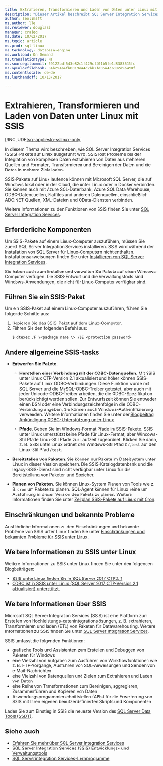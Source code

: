 ```yaml
---
title: Extrahieren, Transformieren und Laden von Daten unter Linux mit SSIS | Microsoft Docs
description: "Dieser Artikel beschreibt SQL Server Integration Services (SSIS) für Linux-Computer"
author: leolimsft
ms.author: lle
ms.reviewer: douglasl
manager: craigg
ms.date: 10/02/2017
ms.topic: article
ms.prod: sql-linux
ms.technology: database-engine
ms.workload: On Demand
ms.translationtype: MT
ms.sourcegitcommit: 29122bdf543e82c1f429cf401b5fe1d8383515fc
ms.openlocfilehash: 04b294aafb8019a44d2bb7fa05a4e6092a9a490f
ms.contentlocale: de-de
ms.lasthandoff: 10/10/2017

---
```

# <a name="extract-transform-and-load-data-on-linux-with-ssis"></a>Extrahieren, Transformieren und Laden von Daten unter Linux mit SSIS

[!INCLUDE[tsql-appliesto-sslinux-only](../includes/tsql-appliesto-sslinux-only.md)]

In diesem Thema wird beschrieben, wie SQL Server Integration Services (SSIS)-Pakete auf Linux ausgeführt wird. SSIS löst Probleme bei der Integration von komplexen Daten extrahieren von Daten aus mehreren Quellen und Formaten, Transformieren und Bereinigen der Daten und die Daten in mehrere Ziele laden. 

SSIS-Pakete auf Linux laufende können mit Microsoft SQL Server, die auf Windows lokal oder in der Cloud, die unter Linux oder in Docker verbinden. Sie können auch mit Azure SQL-Datenbank, Azure SQL Data Warehouse, ODBC-Datenquellen, Flatfiles und anderen Datenquellen, einschließlich ADO.NET Quellen, XML-Dateien und OData-Diensten verbinden.

Weitere Informationen zu den Funktionen von SSIS finden Sie unter [SQL Server Integration Services](../integration-services/sql-server-integration-services.md).

## <a name="prerequisites"></a>Erforderliche Komponenten

Um SSIS-Pakete auf einem Linux-Computer auszuführen, müssen Sie zuerst SQL Server Integration Services installieren. SSIS wird während der Installation von SQL Server für Linux-Computern nicht enthalten. Installationsanweisungen finden Sie unter [Installieren von SQL Server Integration Services](sql-server-linux-setup-ssis.md).

Sie haben auch zum Erstellen und verwalten Sie Pakete auf einen Windows-Computer verfügen. Die SSIS-Entwurf und die Verwaltungstools sind Windows-Anwendungen, die nicht für Linux-Computer verfügbar sind. 

## <a name="run-an-ssis-package"></a>Führen Sie ein SSIS-Paket

Um ein SSIS-Paket auf einem Linux-Computer auszuführen, führen Sie folgende Schritte aus:

1.  Kopieren Sie das SSIS-Paket auf dem Linux-Computer.
2.  Führen Sie den folgenden Befehl aus:
    ```
    $ dtexec /F \<package name \> /DE <protection password>
    ```

## <a name="other-common-ssis-tasks"></a>Andere allgemeine SSIS-tasks

-   **Entwerfen Sie Pakete**.

    -   **Herstellen einer Verbindung mit der ODBC-Datenquellen**. Mit SSIS unter Linux CTP-Version 2.1 aktualisiert und höher können SSIS-Pakete auf Linux ODBC-Verbindungen. Diese Funktion wurde mit SQL Server und die MySQL-ODBC-Treiber getestet, aber auch mit jeder Unicode-ODBC-Treiber arbeiten, die die ODBC-Spezifikation berücksichtigt werden sollen. Zur Entwurfszeit können Sie entweder einen DSN oder eine Verbindungszeichenfolge in die ODBC-Verbindung angeben; Sie können auch Windows-Authentifizierung verwenden. Weitere Informationen finden Sie unter der [Blogbeitrag Ankündigung ODBC-Unterstützung unter Linux](https://blogs.msdn.microsoft.com/ssis/2017/06/16/odbc-is-supported-in-ssis-on-linux-ssis-helsinki-ctp2-1-refresh/).

    -   **Pfade**. Geben Sie im Windows-Format Pfade im SSIS-Pakete. SSIS unter Linux unterstützt keine Pfade für Linux-Format, aber Windows-Stil Pfade Linux-Stil Pfade zur Laufzeit zugeordnet. Klicken Sie dann, z. B. SSIS unter Linux ordnet den Windows-Stil Pfad `C:\test` auf den Linux-Stil Pfad `/test`.

-   **Bereitstellen von Paketen**. Sie können nur Pakete im Dateisystem unter Linux in dieser Version speichern. Die SSIS-Katalogdatenbank und die legacy-SSIS-Dienst sind nicht verfügbar unter Linux für die Bereitstellung von Paketen und Speicher.

-   **Planen von Paketen**. Sie können Linux-System Planen von Tools wie z. B. `cron` um Pakete zu planen. SQL-Agent können für Linux keine um Ausführung in dieser Version des Pakets zu planen. Weitere Informationen finden Sie unter [Zeitplan SSIS-Pakete auf Linux mit Cron](sql-server-linux-schedule-ssis-packages.md).

## <a name="limitations-and-known-issues"></a>Einschränkungen und bekannte Probleme

Ausführliche Informationen zu den Einschränkungen und bekannte Probleme von SSIS unter Linux finden Sie unter [Einschränkungen und bekannten Probleme für SSIS unter Linux](sql-server-linux-ssis-known-issues.md).

## <a name="more-info-about-ssis-on-linux"></a>Weitere Informationen zu SSIS unter Linux

Weitere Informationen zu SSIS unter Linux finden Sie unter den folgenden Blogbeiträgen:

-   [SSIS unter Linux finden Sie in SQL Server 2017 CTP2. 1](https://blogs.msdn.microsoft.com/ssis/2017/05/17/ssis-helsinki-is-available-in-sql-server-vnext-ctp2-1/)
-   [ODBC ist in SSIS unter Linux (SQL Server 2017 CTP-Version 2.1 aktualisiert) unterstützt.](https://blogs.msdn.microsoft.com/ssis/2017/06/16/odbc-is-supported-in-ssis-on-linux-ssis-helsinki-ctp2-1-refresh/)

## <a name="more-info-about-ssis"></a>Weitere Informationen über SSIS

Microsoft SQL Server Integration Services (SSIS) ist eine Plattform zum Erstellen von Hochleistungs-datenintegrationslösungen, z. B. extrahieren, Transformieren und laden (ETL) von Paketen für Datawarehousing. Weitere Informationen zu SSIS finden Sie unter [SQL Server Integration Services](/sql/integration-services/sql-server-integration-services).

SSIS umfasst die folgenden Funktionen:
- grafische Tools und Assistenten zum Erstellen und Debuggen von Paketen für Windows
- eine Vielzahl von Aufgaben zum Ausführen von Workflowfunktionen wie z. B. FTP-Vorgänge, Ausführen von SQL-Anweisungen und Senden von e-Mail-Nachrichten
- eine Vielzahl von Datenquellen und Zielen zum Extrahieren und Laden von Daten
- eine Reihe von Transformationen zum Bereinigen, aggregieren, Zusammenführen und Kopieren von Daten
- Anwendungsprogrammierschnittstellen (APIs) für die Erweiterung von SSIS mit Ihren eigenen benutzerdefinierten Skripts und Komponenten

Laden Sie zum Einstieg in SSIS die neueste Version des [SQL Server Data Tools (SSDT)](../integration-services/ssis-how-to-create-an-etl-package.md).

## <a name="see-also"></a>Siehe auch
- [Erfahren Sie mehr über SQL Server Integration Services](../integration-services/sql-server-integration-services.md)
- [SQL Server Integration Services (SSIS) Entwicklungs- und Verwaltungstools](../integration-services/integration-services-ssis-development-and-management-tools.md)
- [SQL Serverintegration Services-Lernprogramme](../integration-services/integration-services-tutorials.md)

